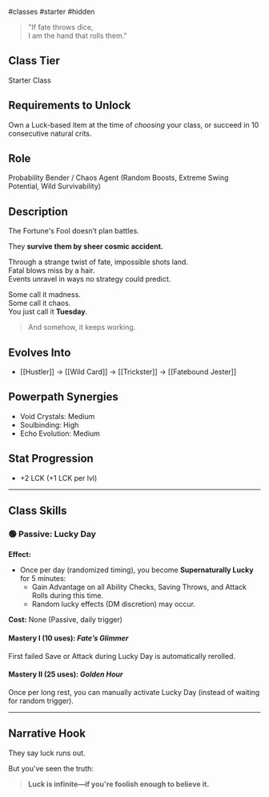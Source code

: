 #classes #starter #hidden

> "If fate throws dice,  
> I am the hand that rolls them."

## Class Tier  
Starter Class

## Requirements to Unlock
Own a Luck-based item at the time of *choosing* your class, or succeed in 10 consecutive natural crits.

## Role  
Probability Bender / Chaos Agent (Random Boosts, Extreme Swing Potential, Wild Survivability)

## Description  
The Fortune's Fool doesn’t plan battles.

They **survive them by sheer cosmic accident.**

Through a strange twist of fate, impossible shots land.  
Fatal blows miss by a hair.  
Events unravel in ways no strategy could predict.

Some call it madness.  
Some call it chaos.  
You just call it **Tuesday**.

> And somehow, it keeps working.

## Evolves Into  
- [[Hustler]] → [[Wild Card]] → [[Trickster]] → [[Fatebound Jester]]

## Powerpath Synergies  
- Void Crystals: Medium  
- Soulbinding: High  
- Echo Evolution: Medium

## Stat Progression  
- +2 LCK (+1 LCK per lvl)

---

## Class Skills

### 🟢 Passive: **Lucky Day**  
**Effect:**  
- Once per day (randomized timing), you become **Supernaturally Lucky** for 5 minutes:  
  - Gain Advantage on all Ability Checks, Saving Throws, and Attack Rolls during this time.  
  - Random lucky effects (DM discretion) may occur.

**Cost:** None (Passive, daily trigger)

#### Mastery I (10 uses): *Fate’s Glimmer*  
First failed Save or Attack during Lucky Day is automatically rerolled.

#### Mastery II (25 uses): *Golden Hour*  
Once per long rest, you can manually activate Lucky Day (instead of waiting for random trigger).

---

## Narrative Hook  
They say luck runs out.

But you've seen the truth:  
> **Luck is infinite—if you're foolish enough to believe it.**
